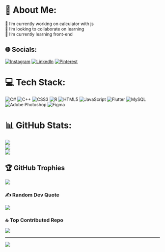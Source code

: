 # 💫 About Me:
🔭 I’m currently working on calculator with js<br>👯 I’m looking to collaborate on learning <br>🌱 I’m currently learning front-end


## 🌐 Socials:
[![Instagram](https://img.shields.io/badge/Instagram-%23E4405F.svg?logo=Instagram&logoColor=white)](https://instagram.com/bahar13833_a)  [![LinkedIn](https://img.shields.io/badge/LinkedIn-%230077B5.svg?logo=linkedin&logoColor=white)](https://linkedin.com/in/mahdiye-aghababayi)  [![Pinterest](https://img.shields.io/badge/Pinterest-%23E60023.svg?logo=Pinterest&logoColor=white)](https://pinterest.com/aghababayimahdiye@gmail.com) 

# 💻 Tech Stack:
![C#](https://img.shields.io/badge/c%23-%23239120.svg?style=for-the-badge&logo=csharp&logoColor=white) ![C++](https://img.shields.io/badge/c++-%2300599C.svg?style=for-the-badge&logo=c%2B%2B&logoColor=white) ![CSS3](https://img.shields.io/badge/css3-%231572B6.svg?style=for-the-badge&logo=css3&logoColor=white) ![R](https://img.shields.io/badge/r-%23276DC3.svg?style=for-the-badge&logo=r&logoColor=white) ![HTML5](https://img.shields.io/badge/html5-%23E34F26.svg?style=for-the-badge&logo=html5&logoColor=white) ![JavaScript](https://img.shields.io/badge/javascript-%23323330.svg?style=for-the-badge&logo=javascript&logoColor=%23F7DF1E) ![Flutter](https://img.shields.io/badge/Flutter-%2302569B.svg?style=for-the-badge&logo=Flutter&logoColor=white) ![MySQL](https://img.shields.io/badge/mysql-4479A1.svg?style=for-the-badge&logo=mysql&logoColor=white) ![Adobe Photoshop](https://img.shields.io/badge/adobe%20photoshop-%2331A8FF.svg?style=for-the-badge&logo=adobe%20photoshop&logoColor=white) ![Figma](https://img.shields.io/badge/figma-%23F24E1E.svg?style=for-the-badge&logo=figma&logoColor=white)
# 📊 GitHub Stats:
![](https://github-readme-stats.vercel.app/api?username=mahdiyeh83&theme=radical&hide_border=true&include_all_commits=true&count_private=true)<br/>
![](https://github-readme-streak-stats.herokuapp.com/?user=mahdiyeh83&theme=radical&hide_border=true)<br/>
![](https://github-readme-stats.vercel.app/api/top-langs/?username=mahdiyeh83&theme=radical&hide_border=true&include_all_commits=true&count_private=true&layout=compact)

## 🏆 GitHub Trophies
![](https://github-profile-trophy.vercel.app/?username=mahdiyeh83&theme=radical&no-frame=false&no-bg=true&margin-w=4)

### ✍️ Random Dev Quote
![](https://quotes-github-readme.vercel.app/api?type=vetical&theme=radical)

### 🔝 Top Contributed Repo
![](https://github-contributor-stats.vercel.app/api?username=mahdiyeh83&limit=5&theme=radical&combine_all_yearly_contributions=true)

---
[![](https://visitcount.itsvg.in/api?id=mahdiyeh83&icon=7&color=10)](https://visitcount.itsvg.in)

<!-- Proudly created with GPRM ( https://gprm.itsvg.in ) -->
